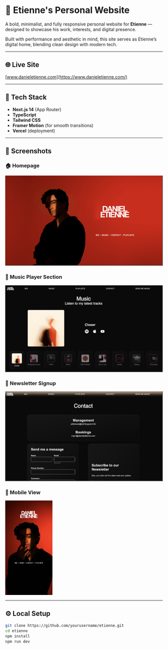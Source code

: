 # 🌟 Etienne's Personal Website

A bold, minimalist, and fully responsive personal website for **Etienne** — designed to showcase his work, interests, and digital presence.

Built with performance and aesthetic in mind, this site serves as Etienne’s digital home, blending clean design with modern tech.

---

## 🌐 Live Site

[www.danieletienne.com](https://www.danieletienne.com/)

---

## 🚀 Tech Stack

- **Next.js 14** (App Router)
- **TypeScript**
- **Tailwind CSS**
- **Framer Motion** (for smooth transitions)
- **Vercel** (deployment)

---

## 📸 Screenshots

### 🏠 Homepage  
![Home Screenshot](./public/screenshots/home.png)

### 🎵 Music Player Section  
![Music Player Screenshot](./public/screenshots/musicplayer.png)

### 📨 Newsletter Signup  
![Newsletter Screenshot](./public/screenshots/newsletter.png)

### 📱 Mobile View  
<img src="./public/screenshots/mobile.png" alt="Mobile Screenshot" style="max-width: 30%;">


---

## ⚙️ Local Setup

```bash
git clone https://github.com/yourusername/etienne.git
cd etienne
npm install
npm run dev